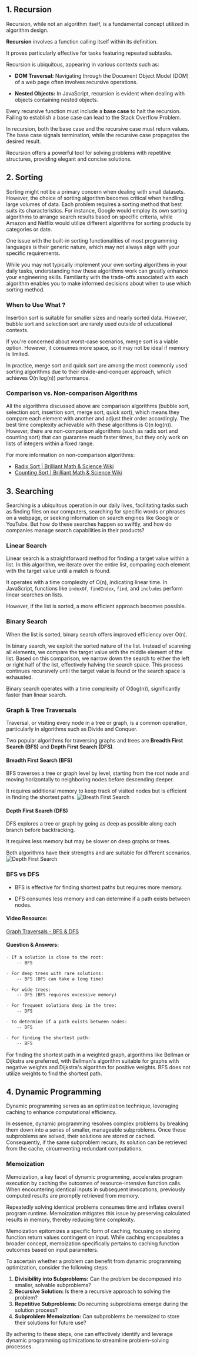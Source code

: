 ## 1. Recursion

Recursion, while not an algorithm itself, is a fundamental concept utilized in algorithm design.

**Recursion** involves a function calling itself within its definition.

It proves particularly effective for tasks featuring repeated subtasks.

Recursion is ubiquitous, appearing in various contexts such as:

- **DOM Traversal:** Navigating through the Document Object Model (DOM) of a web page often involves recursive operations.
  
- **Nested Objects:** In JavaScript, recursion is evident when dealing with objects containing nested objects.

Every recursive function must include a **base case** to halt the recursion. Failing to establish a base case can lead to the Stack Overflow Problem.

In recursion, both the base case and the recursive case must return values. The base case signals termination, while the recursive case propagates the desired result.

Recursion offers a powerful tool for solving problems with repetitive structures, providing elegant and concise solutions.

## 2. Sorting

Sorting might not be a primary concern when dealing with small datasets. However, the choice of sorting algorithm becomes critical when handling large volumes of data. Each problem requires a sorting method that best suits its characteristics. For instance, Google would employ its own sorting algorithms to arrange search results based on specific criteria, while Amazon and Netflix would utilize different algorithms for sorting products by categories or date.

One issue with the built-in sorting functionalities of most programming languages is their generic nature, which may not always align with your specific requirements.

While you may not typically implement your own sorting algorithms in your daily tasks, understanding how these algorithms work can greatly enhance your engineering skills. Familiarity with the trade-offs associated with each algorithm enables you to make informed decisions about when to use which sorting method.

### When to Use What ? 
Insertion sort is suitable for smaller sizes and nearly sorted data. However, bubble sort and selection sort are rarely used outside of educational contexts.

If you're concerned about worst-case scenarios, merge sort is a viable option. However, it consumes more space, so it may not be ideal if memory is limited.

In practice, merge sort and quick sort are among the most commonly used sorting algorithms due to their divide-and-conquer approach, which achieves O(n log(n)) performance.

### Comparison vs. Non-comparison Algorithms

All the algorithms discussed above are comparison algorithms (bubble sort, selection sort, insertion sort, merge sort, quick sort), which means they compare each element with another and adjust their order accordingly. The best time complexity achievable with these algorithms is O(n log(n)). However, there are non-comparison algorithms (such as radix sort and counting sort) that can guarantee much faster times, but they only work on lists of integers within a fixed range.

For more information on non-comparison algorithms:

- [Radix Sort | Brilliant Math & Science Wiki](https://brilliant.org/wiki/radix-sort/)
- [Counting Sort | Brilliant Math & Science Wiki](https://brilliant.org/wiki/counting-sort/)

## 3. Searching

Searching is a ubiquitous operation in our daily lives, facilitating tasks such as finding files on our computers, searching for specific words or phrases on a webpage, or seeking information on search engines like Google or YouTube. But how do these searches happen so swiftly, and how do companies manage search capabilities in their products?

### Linear Search

Linear search is a straightforward method for finding a target value within a list. In this algorithm, we iterate over the entire list, comparing each element with the target value until a match is found.

It operates with a time complexity of O(n), indicating linear time. In JavaScript, functions like `indexOf`, `findIndex`, `find`, and `includes` perform linear searches on lists.

However, if the list is sorted, a more efficient approach becomes possible.

### Binary Search

When the list is sorted, binary search offers improved efficiency over O(n).

In binary search, we exploit the sorted nature of the list. Instead of scanning all elements, we compare the target value with the middle element of the list. Based on this comparison, we narrow down the search to either the left or right half of the list, effectively halving the search space. This process continues recursively until the target value is found or the search space is exhausted.

Binary search operates with a time complexity of O(log(n)), significantly faster than linear search.

### Graph & Tree Traversals

Traversal, or visiting every node in a tree or graph, is a common operation, particularly in algorithms such as Divide and Conquer.

Two popular algorithms for traversing graphs and trees are **Breadth First Search (BFS)** and **Depth First Search (DFS)**.

#### Breadth First Search (BFS)

BFS traverses a tree or graph level by level, starting from the root node and moving horizontally to neighboring nodes before descending deeper.

It requires additional memory to keep track of visited nodes but is efficient in finding the shortest paths.
    ![Breath First Search](imgs/Breadth-first-tree.png)

#### Depth First Search (DFS)

DFS explores a tree or graph by going as deep as possible along each branch before backtracking.

It requires less memory but may be slower on deep graphs or trees.

Both algorithms have their strengths and are suitable for different scenarios.
    ![Depth First Search](imgs/Depth-first-tree.png)

### BFS vs DFS

- BFS is effective for finding shortest paths but requires more memory.
  
- DFS consumes less memory and can determine if a path exists between nodes.

#### Video Resource: 

[Graph Traversals - BFS & DFS](https://www.youtube.com/watch?v=pcKY4hjDrxk)

#### Question & Answers:

```markdown
- If a solution is close to the root:
	-- BFS

- For deep trees with rare solutions:
	-- BFS (DFS can take a long time)

- For wide trees:
	-- DFS (BFS requires excessive memory)

- For frequent solutions deep in the tree:
	-- DFS

- To determine if a path exists between nodes:
	-- DFS

- For finding the shortest path:
	-- BFS
```

For finding the shortest path in a weighted graph, algorithms like Bellman or Dijkstra are preferred, with Bellman's algorithm suitable for graphs with negative weights and Dijkstra's algorithm for positive weights. BFS does not utilize weights to find the shortest path.

## 4. Dynamic Programming

Dynamic programming serves as an optimization technique, leveraging caching to enhance computational efficiency.

In essence, dynamic programming resolves complex problems by breaking them down into a series of smaller, manageable subproblems. Once these subproblems are solved, their solutions are stored or cached. Consequently, if the same subproblem recurs, its solution can be retrieved from the cache, circumventing redundant computations.

### Memoization

Memoization, a key facet of dynamic programming, accelerates program execution by caching the outcomes of resource-intensive function calls. When encountering identical inputs in subsequent invocations, previously computed results are promptly retrieved from memory.

Repeatedly solving identical problems consumes time and inflates overall program runtime. Memoization mitigates this issue by preserving calculated results in memory, thereby reducing time complexity.

Memoization epitomizes a specific form of caching, focusing on storing function return values contingent on input. While caching encapsulates a broader concept, memoization specifically pertains to caching function outcomes based on input parameters.

To ascertain whether a problem can benefit from dynamic programming optimization, consider the following steps:

1. **Divisibility into Subproblems:** Can the problem be decomposed into smaller, solvable subproblems?
2. **Recursive Solution:** Is there a recursive approach to solving the problem?
3. **Repetitive Subproblems:** Do recurring subproblems emerge during the solution process?
4. **Subproblem Memoization:** Can subproblems be memoized to store their solutions for future use?

By adhering to these steps, one can effectively identify and leverage dynamic programming optimizations to streamline problem-solving processes.